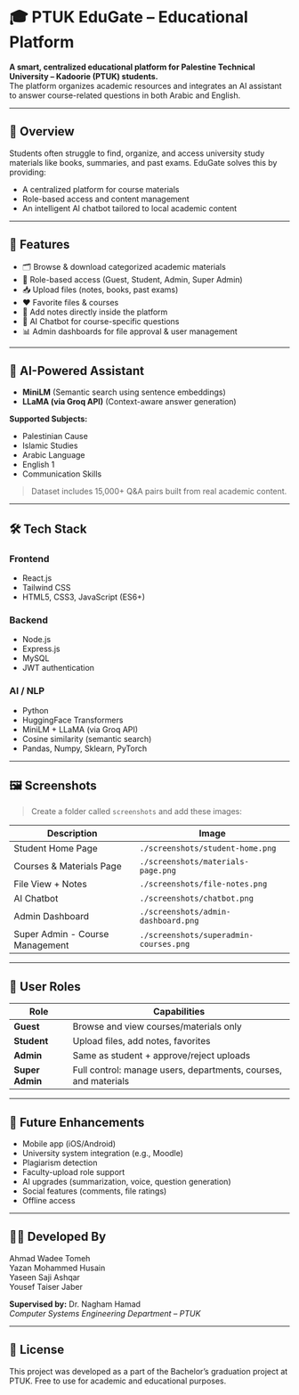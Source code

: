 # 🎓 PTUK EduGate – Educational Platform

**A smart, centralized educational platform for Palestine Technical University – Kadoorie (PTUK) students.**  
The platform organizes academic resources and integrates an AI assistant to answer course-related questions in both Arabic and English.

---

## 📘 Overview

Students often struggle to find, organize, and access university study materials like books, summaries, and past exams. EduGate solves this by providing:
- A centralized platform for course materials
- Role-based access and content management
- An intelligent AI chatbot tailored to local academic content

---

## 🚀 Features

- 🗂️ Browse & download categorized academic materials
- 🔐 Role-based access (Guest, Student, Admin, Super Admin)
- 📥 Upload files (notes, books, past exams)
- ❤️ Favorite files & courses
- 📝 Add notes directly inside the platform
- 🤖 AI Chatbot for course-specific questions
- 📊 Admin dashboards for file approval & user management

---

## 🧠 AI-Powered Assistant

- **MiniLM** (Semantic search using sentence embeddings)
- **LLaMA (via Groq API)** (Context-aware answer generation)

**Supported Subjects:**
- Palestinian Cause  
- Islamic Studies  
- Arabic Language  
- English 1  
- Communication Skills  

> Dataset includes 15,000+ Q&A pairs built from real academic content.

---

## 🛠️ Tech Stack

### Frontend
- React.js  
- Tailwind CSS  
- HTML5, CSS3, JavaScript (ES6+)

### Backend
- Node.js  
- Express.js  
- MySQL  
- JWT authentication

### AI / NLP
- Python  
- HuggingFace Transformers  
- MiniLM + LLaMA (via Groq API)  
- Cosine similarity (semantic search)  
- Pandas, Numpy, Sklearn, PyTorch

---

## 🖼️ Screenshots

> Create a folder called `screenshots` and add these images:

| Description | Image |
|------------|-------|
| Student Home Page | `./screenshots/student-home.png` |
| Courses & Materials Page | `./screenshots/materials-page.png` |
| File View + Notes | `./screenshots/file-notes.png` |
| AI Chatbot | `./screenshots/chatbot.png` |
| Admin Dashboard | `./screenshots/admin-dashboard.png` |
| Super Admin - Course Management | `./screenshots/superadmin-courses.png` |

---

## 👥 User Roles

| Role         | Capabilities |
|--------------|--------------|
| **Guest**     | Browse and view courses/materials only |
| **Student**   | Upload files, add notes, favorites |
| **Admin**     | Same as student + approve/reject uploads |
| **Super Admin** | Full control: manage users, departments, courses, and materials |

---

## 📱 Future Enhancements

- Mobile app (iOS/Android)
- University system integration (e.g., Moodle)
- Plagiarism detection
- Faculty-upload role support
- AI upgrades (summarization, voice, question generation)
- Social features (comments, file ratings)
- Offline access

---

## 👨‍💻 Developed By

Ahmad Wadee Tomeh  
Yazan Mohammed Husain  
Yaseen Saji Ashqar  
Yousef Taiser Jaber  

**Supervised by:** Dr. Nagham Hamad  
*Computer Systems Engineering Department – PTUK*

---

## 📜 License

This project was developed as a part of the Bachelor’s graduation project at PTUK. Free to use for academic and educational purposes.

